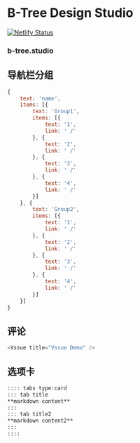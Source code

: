 # B-Tree Design Studio

[![Netlify Status](https://api.netlify.com/api/v1/badges/64316f8c-ae6b-499c-aa23-f49a05868192/deploy-status)](https://app.netlify.com/sites/b-tree-studio/deploys)

### b-tree.studio

## 导航栏分组

```js
{
    text: 'name',
    items: [{
        text: 'Group1',
        items: [{
            text: '1',
            link: ' /'
        }, {
            text: '2',
            link: ' /'
        }, {
            text: '3',
            link: ' /'
        }, {
            text: '4',
            link: ' /'
        }]
    }, {
        text: 'Group2',
        items: [{
            text: '1',
            link: ' /'
        }, {
            text: '2',
            link: ' /'
        }, {
            text: '3',
            link: ' /'
        }, {
            text: '4',
            link: ' /'
        }]
    }]
}
```

## 评论

```js
<Vssue title="Vssue Demo" />
```

## 选项卡

```md
:::: tabs type:card
::: tab title
**markdown content**
:::
::: tab title2
**markdown content2**
:::
::::
```
